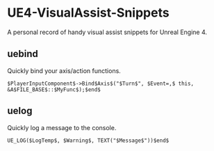 # UE4-VisualAssist-Snippets
A personal record of handy visual assist snippets for Unreal Engine 4.

uebind
--------

Quickly bind your axis/action functions.
```
$PlayerInputComponent$->Bind$Axis$("$Turn$", $Event=,$ this, &A$FILE_BASE$::$MyFunc$);$end$
```

uelog
-------
Quickly log a message to the console.
```
UE_LOG($LogTemp$, $Warning$, TEXT("$Message$"))$end$
```
